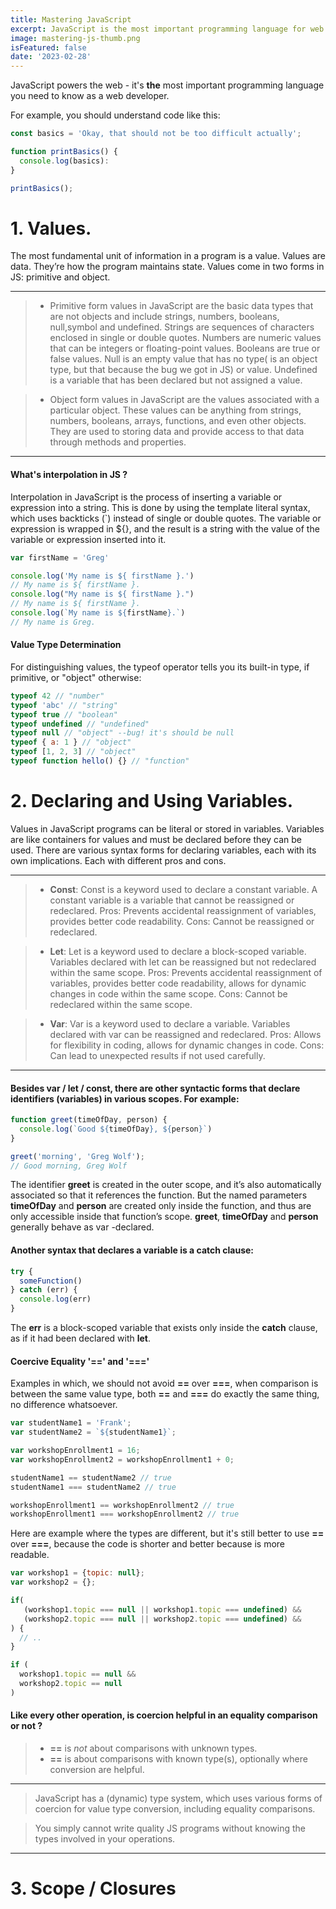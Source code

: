 ```yaml
---
title: Mastering JavaScript
excerpt: JavaScript is the most important programming language for web development. You probably dont know it well enough!
image: mastering-js-thumb.png
isFeatured: false
date: '2023-02-28'
---
```


JavaScript powers the web - it's **the** most important programming language you need to know as a web developer.

For example, you should understand code like this:

```js
const basics = 'Okay, that should not be too difficult actually';

function printBasics() {
  console.log(basics):
}

printBasics();
```

# 1. Values.

The most fundamental unit of information in a program is a value.
Values are data. They’re how the program maintains state. Values come in two forms in JS: primitive and object.

---

> - Primitive form values in JavaScript are the basic data types that are not objects and include strings, numbers, booleans, null,symbol and undefined. Strings are sequences of characters enclosed in single or double quotes. Numbers are numeric values that can be integers or floating-point values. Booleans are true or false values. Null is an empty value that has no type( is an object type, but that because the bug we got in JS) or value. Undefined is a variable that has been declared but not assigned a value.

> - Object form values in JavaScript are the values associated with a particular object. These values can be anything from strings, numbers, booleans, arrays, functions, and even other objects. They are used to storing data and provide access to that data through methods and properties.

---

#### What's interpolation in JS ?

Interpolation in JavaScript is the process of inserting a variable or expression into a string. This is done by using the template literal syntax, which uses backticks (`) instead of single or double quotes. The variable or expression is wrapped in ${}, and the result is a string with the value of the variable or expression inserted into it.

```js
var firstName = 'Greg'

console.log('My name is ${ firstName }.')
// My name is ${ firstName }.
console.log("My name is ${ firstName }.")
// My name is ${ firstName }.
console.log(`My name is ${firstName}.`)
// My name is Greg.
```

#### Value Type Determination

For distinguishing values, the typeof operator tells you its
built-in type, if primitive, or "object" otherwise:

```js
typeof 42 // "number"
typeof 'abc' // "string"
typeof true // "boolean"
typeof undefined // "undefined"
typeof null // "object" --bug! it's should be null
typeof { a: 1 } // "object"
typeof [1, 2, 3] // "object"
typeof function hello() {} // "function"
```

# 2. Declaring and Using Variables.

Values in JavaScript programs can be literal or stored in variables. Variables are like containers for values and must be declared before they can be used. There are various syntax forms for declaring variables, each with its own implications. Each with different pros and cons.

---

> - **Const**: Const is a keyword used to declare a constant variable. A constant variable is a variable that cannot be reassigned or redeclared. Pros: Prevents accidental reassignment of variables, provides better code readability. Cons: Cannot be reassigned or redeclared.

> - **Let**: Let is a keyword used to declare a block-scoped variable. Variables declared with let can be reassigned but not redeclared within the same scope. Pros: Prevents accidental reassignment of variables, provides better code readability, allows for dynamic changes in code within the same scope. Cons: Cannot be redeclared within the same scope.

> - **Var**: Var is a keyword used to declare a variable. Variables declared with var can be reassigned and redeclared. Pros: Allows for flexibility in coding, allows for dynamic changes in code. Cons: Can lead to unexpected results if not used carefully.

---

#### Besides var / let / const, there are other syntactic forms that declare identifiers (variables) in various scopes. For example:

```js
function greet(timeOfDay, person) {
  console.log(`Good ${timeOfDay}, ${person}`)
}

greet('morning', 'Greg Wolf');
// Good morning, Greg Wolf
```

The identifier **greet** is created in the outer scope, and it’s also
automatically associated so that it references the function. But
the named parameters **timeOfDay** and **person** are created only inside the function,
and thus are only accessible inside that function’s scope. **greet**,
**timeOfDay** and **person** generally behave as var -declared.

#### Another syntax that declares a variable is a catch clause:

```js
try {
  someFunction()
} catch (err) {
  console.log(err)
}
```

The **err** is a block-scoped variable that exists only inside the
**catch** clause, as if it had been declared with **let**.

#### Coercive Equality '==' and '==='

Examples in which, we should not avoid **==** over **===**, when comparison is between the same value type, both **==** and **===** do exactly the same thing, no difference whatsoever.

```js
var studentName1 = 'Frank';
var studentName2 = `${studentName1}`;

var workshopEnrollment1 = 16;
var workshopEnrollment2 = workshopEnrollment1 + 0;

studentName1 == studentName2 // true
studentName1 === studentName2 // true

workshopEnrollment1 == workshopEnrollment2 // true
workshopEnrollment1 === workshopEnrollment2 // true
```

Here are example where the types are different, but it's still better to use **==** over **===**, because the code is shorter and better because is more readable.

```js
var workshop1 = {topic: null};
var workshop2 = {};

if(
   (workshop1.topic === null || workshop1.topic === undefined) &&
   (workshop2.topic === null || workshop2.topic === undefined) &&
) {
  // ..
}

if (
  workshop1.topic == null &&
  workshop2.topic == null
)

```

#### Like every other operation, is coercion helpful in an equality comparison or not ?

> - **==** is _not_ about comparisons with unknown types.
> - **==** is about comparisons with known type(s), optionally where conversion are helpful.

---

> JavaScript has a (dynamic) type system, which uses various forms of coercion for value type conversion, including equality comparisons.

> You simply cannot write quality JS programs without knowing the types involved in your operations.

---

# 3. Scope / Closures
